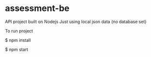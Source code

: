 # assessment-be
 
API project built on Nodejs
Just using local json data (no database set)

To run project

$ npm install

$ npm start